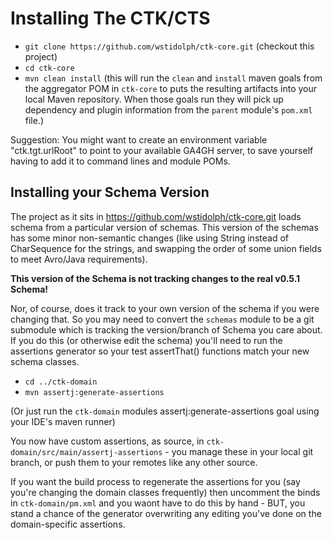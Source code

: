 # Installing The CTK/CTS

- `git clone https://github.com/wstidolph/ctk-core.git` (checkout this project)
- `cd ctk-core`
- `mvn clean install` (this will run the `clean` and `install` maven goals from the aggregator POM in
`ctk-core` to puts the resulting artifacts into your local Maven repository. When those goals run
they will pick up dependency and plugin information from the `parent` module's `pom.xml` file.)

Suggestion: You might want to create an environment variable "ctk.tgt.urlRoot"
to point to your available GA4GH server, to save yourself having to add it to
command lines and module POMs.

## Installing your Schema Version
The project as it sits in https://github.com/wstidolph/ctk-core.git loads schema
from a particular version of schemas. This version of the schemas has some minor non-semantic changes
(like using String instead of CharSequence for the strings, and swapping the order
of some union fields to meet Avro/Java requirements). 

**This version of the Schema is not tracking changes to the real v0.5.1 Schema!**

Nor, of course, does it track to your own version of the schema if you were changing that.
So you may need to convert the `schemas` module to be a git submodule which is tracking
the version/branch of Schema you care about. If you do this (or otherwise edit the schema)
 you'll need to run the assertions generator so your test assertThat() functions match your new schema
 classes.

- `cd ../ctk-domain`
- `mvn assertj:generate-assertions`

(Or just run the `ctk-domain` modules assertj:generate-assertions goal using your IDE's maven runner)

You now have custom assertions, as source, in `ctk-domain/src/main/assertj-assertions` - you
manage these in your local git branch, or push them to your remotes like any other source.

If you want the build process to regenerate the assertions for you (say you're changing the
domain classes frequently) then uncomment the binds in `ctk-domain/pm.xml` and you waont have
to do this by hand - BUT, you stand a chance of the generator overwriting any editing
you've done on the domain-specific assertions.
